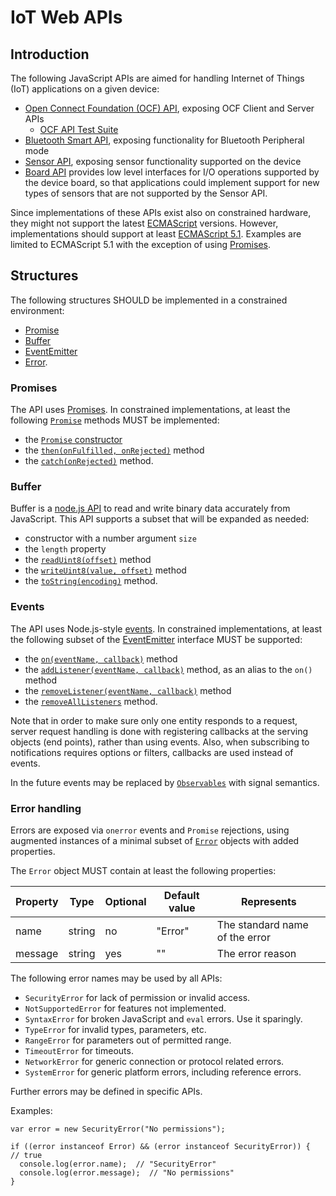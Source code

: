 IoT Web APIs
============

<a name="introduction"></a>
Introduction
------------
The following JavaScript APIs are aimed for handling Internet of Things (IoT) applications on a given device:
* [Open Connect Foundation (OCF) API](./ocf/README.md), exposing OCF Client and Server APIs
  - [OCF API Test Suite](./ocf/test-suite/README.md)
* [Bluetooth Smart API](./ble/README.md), exposing functionality for Bluetooth Peripheral mode
* [Sensor API](./sensors/README.md), exposing sensor functionality supported on the device
* [Board API](./board/README.md) provides low level interfaces for I/O operations supported by the device board, so that applications could implement support for new types of sensors that are not supported by the Sensor API.

Since implementations of these APIs exist also on constrained hardware, they might not support the latest [ECMAScript](http://www.ecma-international.org) versions. However, implementations should support at least [ECMAScript 5.1](http://www.ecma-international.org/ecma-262/5.1/). Examples are limited to ECMAScript 5.1 with the exception of using [Promises](#promise).

<a name="structures"></a>
Structures
----------
The following structures SHOULD be implemented in a constrained environment:
  - [Promise](#promise)
  - [Buffer](#buffer)
  - [EventEmitter](#events)
  - [Error](#error).

<a name="promise"></a>
### Promises
The API uses [Promises](http://www.ecma-international.org/ecma-262/6.0/#sec-promise-objects). In constrained implementations, at least the following [`Promise`](http://www.ecma-international.org/ecma-262/6.0/#sec-promise-objects) methods MUST be implemented:
- the [`Promise` constructor](http://www.ecma-international.org/ecma-262/6.0/#sec-promise-constructor)
- the [`then(onFulfilled, onRejected)`](http://www.ecma-international.org/ecma-262/6.0/#sec-promise.prototype.then) method
- the [`catch(onRejected)`](http://www.ecma-international.org/ecma-262/6.0/#sec-promise.prototype.catch) method.

<a name="buffer"></a>
### Buffer
Buffer is a [node.js API](https://nodejs.org/dist/latest-v6.x/docs/api/buffer.html)
to read and write binary data accurately from JavaScript. This API supports a subset that will be expanded as needed:
- constructor with a number argument `size`
- the `length` property
- the [`readUint8(offset)`](https://nodejs.org/dist/latest-v6.x/docs/api/buffer.html#buffer_buf_readuint8_offset_noassert) method
- the [`writeUint8(value, offset)`](https://nodejs.org/dist/latest-v6.x/docs/api/buffer.html#buffer_buf_writeuint8_value_offset_noassert) method
- the [`toString(encoding)`](https://nodejs.org/dist/latest-v6.x/docs/api/buffer.html#buffer_buf_tostring_encoding_start_end) method.

<a name="events"></a>
### Events
The API uses Node.js-style [events](https://nodejs.org/api/events.html#events_events). In constrained implementations, at least the following subset of the [EventEmitter](https://nodejs.org/api/events.html#events_class_eventemitter) interface MUST be supported:
- the [`on(eventName, callback)`](https://nodejs.org/api/events.html#events_emitter_on_eventname_listener) method
- the [`addListener(eventName, callback)`](https://nodejs.org/api/events.html#events_emitter_addlistener_eventname_listener) method, as an alias to the `on()` method
- the [`removeListener(eventName, callback)`](https://nodejs.org/api/events.html#events_emitter_removelistener_eventname_listener) method
- the [`removeAllListeners`](https://nodejs.org/api/events.html#events_emitter_removealllisteners_eventname) method.

Note that in order to make sure only one entity responds to a request, server request handling is done with registering callbacks at the serving objects (end points), rather than using events. Also, when subscribing to notifications requires options or filters, callbacks are used instead of events.

In the future events may be replaced by [`Observables`](https://github.com/tc39/proposal-observable) with signal semantics.

<a name="error"></a>
### Error handling
Errors are exposed via `onerror` events and `Promise` rejections, using augmented instances of a minimal subset of [`Error`](https://nodejs.org/api/errors.html#errors_class_error) objects with added properties.

The `Error` object MUST contain at least the following properties:

| Property        | Type    | Optional | Default value | Represents |
| ---             | ---     | ---      | ---           | ---     |
| name            | string  | no       | "Error"       | The standard name of the error |
| message         | string  | yes      | ""            | The error reason |

The following error names may be used by all APIs:
- `SecurityError` for lack of permission or invalid access.
- `NotSupportedError` for features not implemented.
- `SyntaxError` for broken JavaScript and `eval` errors. Use it sparingly.
- `TypeError` for invalid types, parameters, etc.
- `RangeError` for parameters out of permitted range.
- `TimeoutError` for timeouts.
- `NetworkError` for generic connection or protocol related errors.
- `SystemError` for generic platform errors, including reference errors.

Further errors may be defined in specific APIs.

Examples:
```
var error = new SecurityError("No permissions");

if ((error instanceof Error) && (error instanceof SecurityError)) {  // true
  console.log(error.name);  // "SecurityError"
  console.log(error.message);  // "No permissions"
}
```
